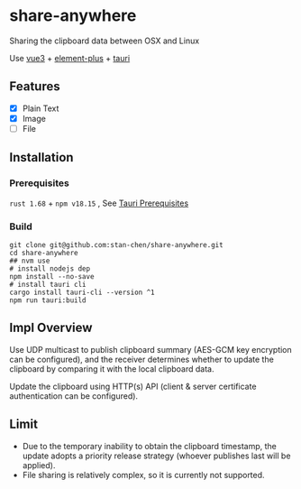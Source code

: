 # share-anywhere

Sharing the clipboard data between OSX and Linux

Use [vue3](https://vuejs.org/) + [element-plus](https://element-plus.gitee.io/) + [tauri](https://tauri.app/)

## Features

- [x] Plain Text
- [x] Image
- [ ] File

## Installation

### Prerequisites

`rust 1.68` + `npm v18.15` , See [Tauri Prerequisites](https://tauri.app/v1/guides/getting-started/prerequisites)

### Build

```shell
git clone git@github.com:stan-chen/share-anywhere.git
cd share-anywhere
## nvm use
# install nodejs dep
npm install --no-save
# install tauri cli
cargo install tauri-cli --version ^1
npm run tauri:build
```

## Impl Overview

Use UDP multicast to publish clipboard summary (AES-GCM key encryption can be configured), 
and the receiver determines whether to update the clipboard by comparing it with the local clipboard data.

Update the clipboard using HTTP(s) API (client & server certificate authentication can be configured).

## Limit

* Due to the temporary inability to obtain the clipboard timestamp, the update adopts a priority release strategy (whoever publishes last will be applied).
* File sharing is relatively complex, so it is currently not supported.
